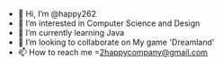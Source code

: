 - 👋 Hi, I’m @happy262
- 👀 I’m interested in Computer Science and Design
- 🌱 I’m currently learning Java
- 💞️ I’m looking to collaborate on My game 'Dreamland'
- 📫 How to reach me =2happycompany@gmail.com

<!---
happy262/happy262 is a ✨ special ✨ repository because its `README.md` (this file) appears on your GitHub profile.
You can click the Preview link to take a look at your changes.
--->
